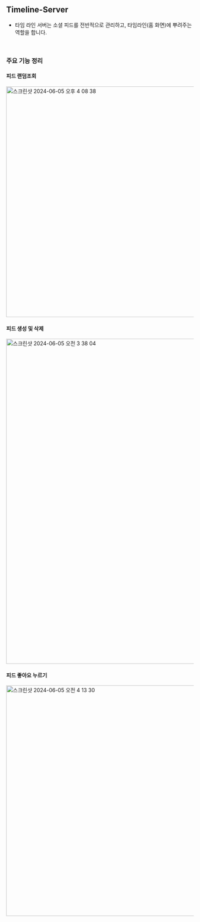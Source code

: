 ## Timeline-Server
* 타임 라인 서버는 소셜 피드를 전반적으로 관리하고, 타임라인(홈 화면)에 뿌려주는 역할을 합니다.

<br> 

### 주요 기능 정리

#### 피드 랜덤조회
<img width="620" alt="스크린샷 2024-06-05 오후 4 08 38" src="https://github.com/sns-service/documents/assets/56336436/12039f1f-a9cf-4b67-afed-9d0c43f4048b">
<br>

#### 피드 생성 및 삭제
<img width="874" alt="스크린샷 2024-06-05 오전 3 38 04" src="https://github.com/sns-service/documents/assets/56336436/19a07750-4759-492b-84fe-f7b151bbc817">

#### 피드 좋아요 누르기
<img width="620" alt="스크린샷 2024-06-05 오전 4 13 30" src="https://github.com/sns-service/documents/assets/56336436/03dc7056-f9fd-4f98-b9a2-b58d48a55292">
